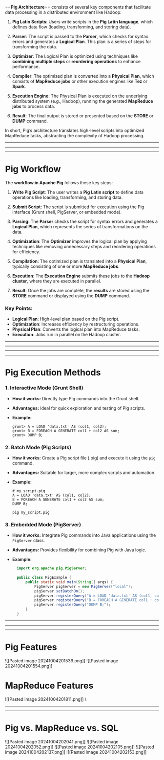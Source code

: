 
==**Pig Architecture**== consists of several key components that facilitate data processing in a distributed environment like Hadoop:

1. **Pig Latin Scripts**: Users write scripts in the **Pig Latin language**, which defines data flow (loading, transforming, and storing data).

2. **Parser**: The script is passed to the **Parser**, which checks for syntax errors and generates a **Logical Plan**. This plan is a series of steps for transforming the data.

3. **Optimizer**: The Logical Plan is optimized using techniques like **combining multiple steps** or **reordering operations** to enhance performance.

4. **Compiler**: The optimized plan is converted into a **Physical Plan**, which consists of **MapReduce jobs** or other execution engines like **Tez** or **Spark**.

5. **Execution Engine**: The Physical Plan is executed on the underlying distributed system (e.g., Hadoop), running the generated **MapReduce jobs** to process data.

6. **Result**: The final output is stored or presented based on the **STORE** or **DUMP** command.

In short, Pig’s architecture translates high-level scripts into optimized MapReduce tasks, abstracting the complexity of Hadoop processing.

<hr><hr><hr>


# **Pig Workflow**

The **workflow in Apache Pig** follows these key steps:

1. **Write Pig Script**: The user writes a **Pig Latin script** to define data operations like loading, transforming, and storing data.

2. **Submit Script**: The script is submitted for execution using the Pig interface (Grunt shell, PigServer, or embedded mode).

3. **Parsing**: The **Parser** checks the script for syntax errors and generates a **Logical Plan**, which represents the series of transformations on the data.

4. **Optimization**: The **Optimizer** improves the logical plan by applying techniques like removing unnecessary steps and reordering operations for efficiency.

5. **Compilation**: The optimized plan is translated into a **Physical Plan**, typically consisting of one or more **MapReduce jobs**.

6. **Execution**: The **Execution Engine** submits these jobs to the **Hadoop cluster**, where they are executed in parallel.

7. **Result**: Once the jobs are complete, the **results** are stored using the **STORE** command or displayed using the **DUMP** command.

### Key Points:
- **Logical Plan**: High-level plan based on the Pig script.
- **Optimization**: Increases efficiency by restructuring operations.
- **Physical Plan**: Converts the logical plan into MapReduce tasks.
- **Execution**: Jobs run in parallel on the Hadoop cluster.


<hr><hr>
<hr><hr>


# **Pig Execution Methods**

### 1. Interactive Mode (Grunt Shell)

- **How it works:** Directly type Pig commands into the Grunt shell.
- **Advantages:** Ideal for quick exploration and testing of Pig scripts.
- **Example:**
    
    ```pig
    grunt> A = LOAD 'data.txt' AS (col1, col2);
    grunt> B = FOREACH A GENERATE col1 + col2 AS sum;
    grunt> DUMP B;
    ```
    

### 2. Batch Mode (Pig Scripts)

- **How it works:** Create a Pig script file (.pig) and execute it using the `pig` command.
- **Advantages:** Suitable for larger, more complex scripts and automation.
- **Example:**
    
    ```pig
    # my_script.pig
    A = LOAD 'data.txt' AS (col1, col2);
    B = FOREACH A GENERATE col1 + col2 AS sum;
    DUMP B;
    ```
    
    ```pig
    pig my_script.pig
    ```
    

### 3. Embedded Mode (PigServer)

- **How it works:** Integrate Pig commands into Java applications using the `PigServer` class.
- **Advantages:** Provides flexibility for combining Pig with Java logic.
- **Example:**

  ```java
    import org.apache.pig.PigServer;
    
    public class PigExample {
        public static void main(String[] args) {
            PigServer pigServer = new PigServer("local");
            pigServer.setBatchOn();
            pigServer.registerQuery("A = LOAD 'data.txt' AS (col1, col2);");
            pigServer.registerQuery("B = FOREACH A GENERATE col1 + col2 AS sum;");
            pigServer.registerQuery("DUMP B;");
        }
    }
    ```


<hr><hr><hr>



# **Pig Features**

![[Pasted image 20241004201539.png]]
![[Pasted image 20241004201554.png]]


# **MapReduce Features**

![[Pasted image 20241004201811.png]]
\

<HR><HR>


# **Pig vs. MapReduce vs. SQL**

![[Pasted image 20241004202041.png]]
![[Pasted image 20241004202052.png]]
![[Pasted image 20241004202105.png]]
![[Pasted image 20241004202137.png]]
![[Pasted image 20241004202153.png]]

